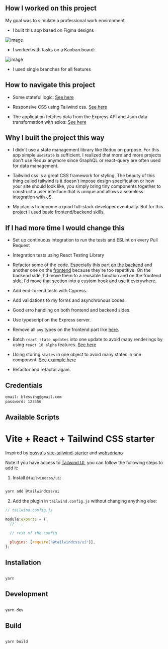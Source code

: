 ## How I worked on this project

My goal was to simulate a professional work environment.

- I built this app based on Figma designs

![image](https://user-images.githubusercontent.com/50826640/129271828-d520e976-6774-4f35-b117-6c2abdc6c29c.png)

- I worked with tasks on a Kanban board:

![image](https://user-images.githubusercontent.com/50826640/129226589-b2acbdbb-6cf6-419a-93a1-745b70a3cde4.png)

- I used single branches for all features

## How to navigate this project

- Some stateful logic: [See here](https://github.com/hirwablessing/expense-tracker-client/blob/e9b30c3a2fc95ad4e62f8284b416ed2ccfbbe778/src/views/Home.tsx#L12)

- Responsive CSS using Tailwind css. [See here](https://github.com/hirwablessing/expense-tracker-client/blob/ec4b70cd4975beafb4ec5c30eb66776804f89985/src/views/Home.tsx#L32)
- The application fetches data from the Express API and Json data transformation with axios: [See here](https://github.com/hirwablessing/expense-tracker-client/blob/ec4b70cd4975beafb4ec5c30eb66776804f89985/src/services/all.service.ts#L50)

## Why I built the project this way

- I didn't use a state management library like Redux on purpose. For this app simple `useState` is sufficient. I realized that more and more projects don't use Redux anymore since GraphQL or react-query are often used for data management.

- Tailwind css is a great CSS framework for styling. The beauty of this thing called tailwind is it doesn't impose design specification or how your site should look like, you simply bring tiny components together to construct a user interface that is unique and allows a seamless integration with JS.

- My plan is to become a good full-stack developer eventually. But for this project I used basic frontend/backend skills.

## If I had more time I would change this

- Set up continuous integration to run the tests and ESLint on every Pull Request
- Integration tests using React Testing Library
- Refactor some of the code. Especially this part [on the backend](https://github.com/hirwablessing/expense-tracker-server/blob/c93a1abde3f68b9f250ad2ffe29af4c390076126/controllers/Transaction.controller.js#L22) and another one on the [frontend](https://github.com/hirwablessing/expense-tracker-client/blob/536cefd63e458e34d842777c286bff4afe2cc16a/src/components/ExpenseChart.tsx#L13) because they're too repetitive. On the backend side, I'd move them to a reusable function and on the frontend side, I'd move that section into a custom hook and use it everywhere.

- Add end-to-end tests with Cypress.
- Add validations to my forms and asynchronous codes.
- Good erro handling on both frontend and backend sides.

- Use typescript on the Express server.
- Remove all `any` types on the frontend part like [here](https://github.com/hirwablessing/expense-tracker-client/blob/536cefd63e458e34d842777c286bff4afe2cc16a/src/components/ExpenseChart.tsx#L17).
- Batch `react state updates` into one update to avoid many renderings by using `react 18 alpha` features. [See here](https://github.com/hirwablessing/expense-tracker-client/blob/e9b30c3a2fc95ad4e62f8284b416ed2ccfbbe778/src/views/Home.tsx#L22)
- Using storing `states` in one object to avoid many states in one component. [See example here](https://github.com/hirwablessing/expense-tracker-client/blob/e9b30c3a2fc95ad4e62f8284b416ed2ccfbbe778/src/views/Home.tsx#L12)
- Refactor and refactor again.

## Credentials

```sh
email: blessing@gmail.com
password: 123456
```

## Available Scripts

# Vite + React + Tailwind CSS starter

Inspired by [posva's](https://github.com/posva) [vite-tailwind-starter](https://github.com/posva/vite-tailwind-starter) and [wobsoriano](https://github.com/wobsoriano/vite-react-tailwind-starter.git)

Note if you have access to [Tailwind UI](https://tailwindui.com), you can follow the following steps to add it:

1. Install `@tailwindcss/ui`:

```sh

yarn add @tailwindcss/ui

```

2. Add the plugin in `tailwind.config.js` without changing anything else:

```js
// tailwind.config.js

module.exports = {
  // ...

  // rest of the config

  plugins: [require("@tailwindcss/ui")],
};
```

## Installation

```sh

yarn

```

## Development

```sh

yarn dev

```

## Build

```sh

yarn build

```
